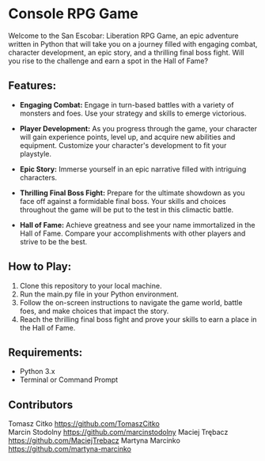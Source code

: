 # Console RPG Game

Welcome to the San Escobar: Liberation RPG Game, an epic adventure written in Python that will take you on a journey filled with engaging combat, character development, an epic story, and a thrilling final boss fight. Will you rise to the challenge and earn a spot in the Hall of Fame?

## Features:
- **Engaging Combat:** Engage in turn-based battles with a variety of monsters and foes. Use your strategy and skills to emerge victorious.

- **Player Development:** As you progress through the game, your character will gain experience points, level up, and acquire new abilities and equipment. Customize your character's development to fit your playstyle.

- **Epic Story:** Immerse yourself in an epic narrative filled with intriguing characters. 

- **Thrilling Final Boss Fight:** Prepare for the ultimate showdown as you face off against a formidable final boss. Your skills and choices throughout the game will be put to the test in this climactic battle.

- **Hall of Fame:** Achieve greatness and see your name immortalized in the Hall of Fame. Compare your accomplishments with other players and strive to be the best.

## How to Play:
1. Clone this repository to your local machine.
2. Run the main.py file in your Python environment.
3. Follow the on-screen instructions to navigate the game world, battle foes, and make choices that impact the story.
4. Reach the thrilling final boss fight and prove your skills to earn a place in the Hall of Fame.

## Requirements:
- Python 3.x
- Terminal or Command Prompt

## Contributors

Tomasz Citko https://github.com/TomaszCitko    
Marcin Stodolny https://github.com/marcinstodolny
Maciej Trębacz https://github.com/MaciejTrebacz
Martyna Marcinko https://github.com/martyna-marcinko
